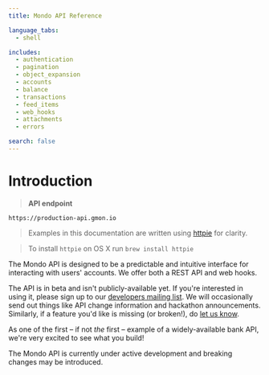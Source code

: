 ```yaml
---
title: Mondo API Reference

language_tabs:
  - shell

includes:
  - authentication
  - pagination
  - object_expansion
  - accounts
  - balance
  - transactions
  - feed_items
  - web_hooks
  - attachments
  - errors

search: false
---
```


# Introduction

> **API endpoint**

```
https://production-api.gmon.io
```

> Examples in this documentation are written using [httpie](https://github.com/jkbrzt/httpie) for clarity.

> To install `httpie` on OS X run `brew install httpie`

The Mondo API is designed to be a predictable and intuitive interface for interacting with users' accounts. We offer both a REST API and web hooks.

The API is in beta and isn't publicly-available yet. If you're interested in using it, please sign up to our [developers mailing list](http://bit.ly/mondo-developers). We will occasionally send out things like API change information and hackathon announcements. Similarly, if a feature you'd like is missing (or broken!), do [let us know](mailto:developers@getmondo.co.uk).

As one of the first – if not *the* first – example of a widely-available bank API, we're very excited to see what you build!

<aside class="warning">
The Mondo API is currently under active development and breaking changes may be introduced.
</aside>
